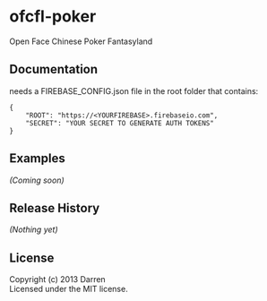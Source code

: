 # ofcfl-poker

Open Face Chinese Poker Fantasyland

## Documentation
needs a FIREBASE_CONFIG.json file in the root folder that contains:

```
{
    "ROOT": "https://<YOURFIREBASE>.firebaseio.com", 
    "SECRET": "YOUR SECRET TO GENERATE AUTH TOKENS"
}
```

## Examples
_(Coming soon)_

## Release History
_(Nothing yet)_

## License
Copyright (c) 2013 Darren  
Licensed under the MIT license.
